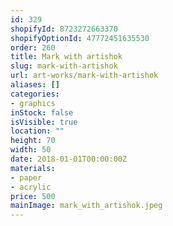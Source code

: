 ```yaml
---
id: 329
shopifyId: 8723272663370
shopifyOptionId: 47772451635530
order: 260
title: Mark with artishok
slug: mark-with-artishok
url: art-works/mark-with-artishok
aliases: []
categories:
- graphics
inStock: false
isVisible: true
location: ""
height: 70
width: 50
date: 2018-01-01T00:00:00Z
materials:
- paper
- acrylic
price: 500
mainImage: mark_with_artishok.jpeg
---
```

